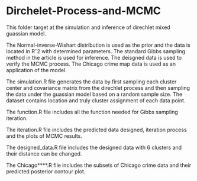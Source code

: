 # Dirchelet-Process-and-MCMC

This folder target at the simulation and inference of direchlet mixed guassian model.

The Normal-inverse-Wishart distribution is used as the prior and the data is located in Rˆ2 with determined parameters. 
The standard Gibbs sampling method in the article is used for inference.
The deisgned data is used to verify the MCMC process.
The Chicago crime map data is used as an application of the model.


The simulation.R file generates the data by first sampling each cluster center and covariance matrix from the direchlet process 
and then sampling the data under the guassian model based on a random sample size.  The dataset contains location 
and truly cluster assignment of each data point.

The function.R file includes all the function needed for Gibbs sampling iteration.

The iteration.R file includes the predicted data designed, iteration process and the plots of MCMC results.

The designed_data.R file includes the designed data with 6 clusters and their distance can be changed.

The Chicago****.R file includes the subsets of Chicago crime data and their predicted posterior contour plot.



